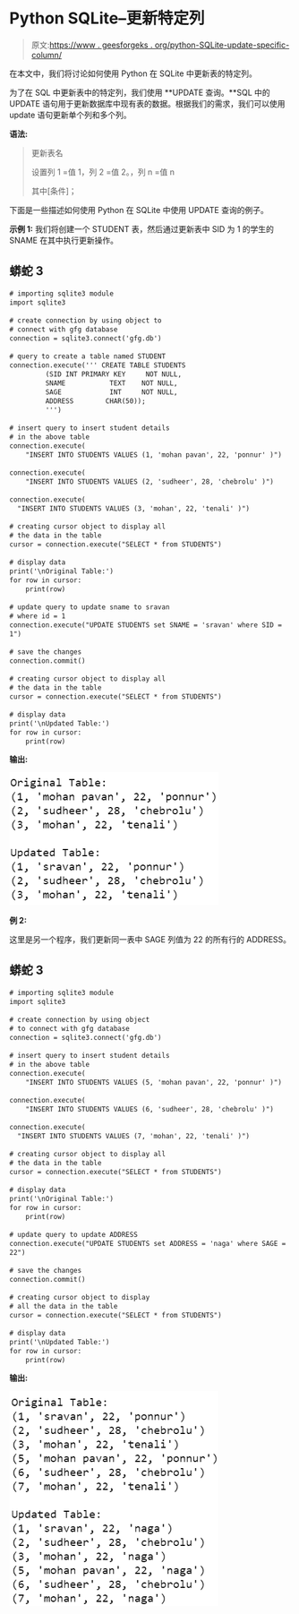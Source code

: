 # Python SQLite–更新特定列

> 原文:[https://www . geesforgeks . org/python-SQLite-update-specific-column/](https://www.geeksforgeeks.org/python-sqlite-update-specific-column/)

在本文中，我们将讨论如何使用 Python 在 SQLite 中更新表的特定列。

为了在 SQL 中更新表中的特定列，我们使用 **UPDATE 查询。**SQL 中的 UPDATE 语句用于更新数据库中现有表的数据。根据我们的需求，我们可以使用 update 语句更新单个列和多个列。

**语法:**

> 更新表名
> 
> 设置列 1 =值 1，列 2 =值 2。，列 n =值 n
> 
> 其中[条件]；

下面是一些描述如何使用 Python 在 SQLite 中使用 UPDATE 查询的例子。

**示例 1:** 我们将创建一个 STUDENT 表，然后通过更新表中 SID 为 1 的学生的 SNAME 在其中执行更新操作。

## 蟒蛇 3

```
# importing sqlite3 module
import sqlite3

# create connection by using object to 
# connect with gfg database
connection = sqlite3.connect('gfg.db')

# query to create a table named STUDENT
connection.execute(''' CREATE TABLE STUDENTS
         (SID INT PRIMARY KEY     NOT NULL,
         SNAME           TEXT    NOT NULL,
         SAGE            INT     NOT NULL,
         ADDRESS        CHAR(50));
         ''')

# insert query to insert student details 
# in the above table
connection.execute(
    "INSERT INTO STUDENTS VALUES (1, 'mohan pavan', 22, 'ponnur' )")

connection.execute(
    "INSERT INTO STUDENTS VALUES (2, 'sudheer', 28, 'chebrolu' )")

connection.execute(
  "INSERT INTO STUDENTS VALUES (3, 'mohan', 22, 'tenali' )")

# creating cursor object to display all 
# the data in the table
cursor = connection.execute("SELECT * from STUDENTS")

# display data
print('\nOriginal Table:')
for row in cursor:
    print(row)

# update query to update sname to sravan 
# where id = 1
connection.execute("UPDATE STUDENTS set SNAME = 'sravan' where SID = 1")

# save the changes
connection.commit()

# creating cursor object to display all
# the data in the table
cursor = connection.execute("SELECT * from STUDENTS")

# display data
print('\nUpdated Table:')
for row in cursor:
    print(row)
```

**输出:**

![](img/79b004af88734a0151cd2a0cfeabb7ff.png)

**例 2:**

这里是另一个程序，我们更新同一表中 SAGE 列值为 22 的所有行的 ADDRESS。

## 蟒蛇 3

```
# importing sqlite3 module
import sqlite3

# create connection by using object 
# to connect with gfg database
connection = sqlite3.connect('gfg.db')

# insert query to insert student details
# in the above table
connection.execute(
    "INSERT INTO STUDENTS VALUES (5, 'mohan pavan', 22, 'ponnur' )")

connection.execute(
    "INSERT INTO STUDENTS VALUES (6, 'sudheer', 28, 'chebrolu' )")

connection.execute(
  "INSERT INTO STUDENTS VALUES (7, 'mohan', 22, 'tenali' )")

# creating cursor object to display all
# the data in the table
cursor = connection.execute("SELECT * from STUDENTS")

# display data
print('\nOriginal Table:')
for row in cursor:
    print(row)

# update query to update ADDRESS
connection.execute("UPDATE STUDENTS set ADDRESS = 'naga' where SAGE = 22")

# save the changes
connection.commit()

# creating cursor object to display 
# all the data in the table
cursor = connection.execute("SELECT * from STUDENTS")

# display data
print('\nUpdated Table:')
for row in cursor:
    print(row)
```

**输出:**

![](img/582e3999d2cb804e3a2c678fffe956bc.png)